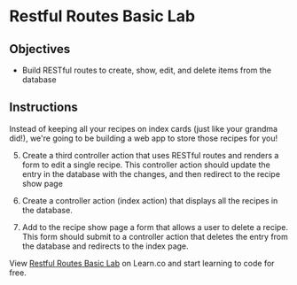# Restful Routes Basic Lab

## Objectives

- Build RESTful routes to create, show, edit, and delete items from the
  database

## Instructions

Instead of keeping all your recipes on index cards (just like your grandma
did!), we're going to be building a web app to store those recipes for you!

<!-- 1.  Create a new table in the database to store the recipes. Recipes should have
    a `name`, `ingredients` (which can be written as one string containing all the
    ingredients), and `cook_time`. -->

<!-- 2.  Make sure you have a corresponding model for your recipes. -->

<!-- 3.  In the `application_controller.rb`, set up a controller action that will
    render a form to create a new recipe. This controller action should create and
    save this new recipe to the database. -->
<!-- 
4.  Again in the `application_controller.rb`, create a controller action that
    uses RESTful routes to display a single recipe. -->

5.  Create a third controller action that uses RESTful routes and renders a form
    to edit a single recipe. This controller action should update the entry in the
    database with the changes, and then redirect to the recipe show page

6.  Create a controller action (index action) that displays all the recipes in
    the database.

7.  Add to the recipe show page a form that allows a user to delete a recipe.
    This form should submit to a controller action that deletes the entry from the
    database and redirects to the index page.

<p data-visibility='hidden'>View <a href='https://learn.co/lessons/sinatra-restful-routes-lab' title='Restful Routes Basic Lab'>Restful Routes Basic Lab</a> on Learn.co and start learning to code for free.</p>
